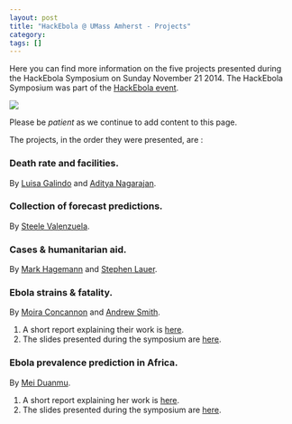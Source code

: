 ```yaml
---
layout: post
title: "HackEbola @ UMass Amherst - Projects"
category: 
tags: []
---
```


Here you can find more information on the five projects presented during the HackEbola Symposium on Sunday November 21 2014. The HackEbola Symposium was part of the [HackEbola event](http://umassamherst-grid.github.io/ebola-hackfest/). 

<img src="http://gdurl.com/peRj">

Please be *patient* as we continue to add content to this page. 

The projects, in the order they were presented, are :  

### Death rate and facilities.
By  [Luisa Galindo](mailto:lgalindo@eco.umass.edu) and [Aditya Nagarajan](mailto:adityanagara@engin.umass.edu).

### Collection of forecast predictions. 
By [Steele Valenzuela](mailto:eleetsvalenzuela@gmail.com). 

### Cases & humanitarian aid. 
By [Mark Hagemann](mailto:mark.hagemann@gmail.com) and [Stephen Lauer](mailto:slauer@schoolph.umass.edu).

### Ebola strains & fatality.
By [Moira Concannon](mailto:mrconcan@cns.umass.edu) and [Andrew Smith](ajsmith@bio.umass.edu). 

1. A short report explaining their work is [here](https://drive.google.com/file/d/0B4JwQ7883JIGS0xqYXVqMVkxclU/view?usp=sharing). 
2. The slides presented during the symposium are [here](https://drive.google.com/file/d/0B4JwQ7883JIGWnZXTXN4MHJid1E/view?usp=sharing).

### Ebola prevalence prediction in Africa. 
By [Mei Duanmu](mailto:duanmu@math.umass.edu).

1. A short report explaining her work is [here](https://drive.google.com/file/d/0B4JwQ7883JIGVGFUSUZzUVAxdUhIMnFpVHNOWFBraWVOeXVN/view?usp=sharing).
2. The slides presented during the symposium are [here](https://drive.google.com/file/d/0B4JwQ7883JIGVTNvX2taalU0ekwtZEkyWUdjTDBmSHRxTW9v/view?usp=sharing).